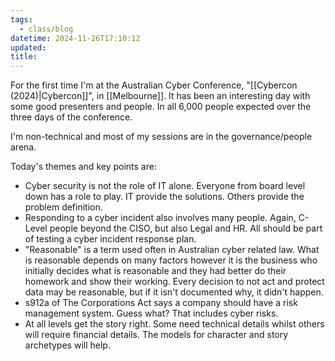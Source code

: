 ```yaml
---
tags:
  - class/blog
datetime: 2024-11-26T17:10:12
updated: 
title: 
---
```

For the first time I'm at the Australian Cyber Conference, "[[Cybercon (2024)|Cybercon]]", in [[Melbourne]]. It has been an interesting day with some good presenters and people. In all 6,000 people expected over the three days of the conference.

I'm non-technical and most of my sessions are in the governance/people arena. 

Today's themes and key points are:

- Cyber security is not the role of IT alone. Everyone from board level down has a role to play. IT provide the solutions. Others provide the problem definition. 
- Responding to a cyber incident also involves many people. Again, C-Level people beyond the CISO, but also Legal and HR. All should be part of testing a cyber incident response plan.
- "Reasonable" is a term used often in Australian cyber related law. What is reasonable depends on many factors however it is the business who initially decides what is reasonable and they had better do their homework and show their working. Every decision to not act and protect data may be reasonable, but if it isn't documented why, it didn't happen.
- s912a of The Corporations Act says a company should have a risk management system. Guess what? That includes cyber risks.
- At all levels get the story right. Some need technical details whilst others will require financial details. The models for character and story archetypes will help.